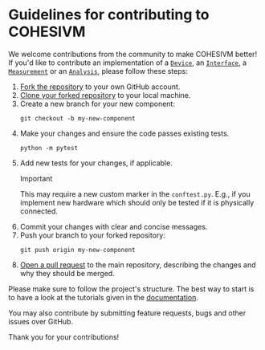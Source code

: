 # Guidelines for contributing to COHESIVM

We welcome contributions from the community to make COHESIVM better! If you'd like to contribute an implementation 
of a [``Device``](https://cohesivm.readthedocs.io/en/latest/reference/devices.html#cohesivm.devices.Device), 
an [``Interface``](https://cohesivm.readthedocs.io/en/latest/reference/interfaces.html#cohesivm.interfaces.Interface), 
a [``Measurement``](https://cohesivm.readthedocs.io/en/latest/reference/measurements.html#cohesivm.measurements.Measurement) 
or an [``Analysis``](https://cohesivm.readthedocs.io/en/latest/reference/analysis.html#cohesivm.analysis.Analysis), 
please follow these steps:

1. [Fork the repository](https://docs.github.com/en/pull-requests/collaborating-with-pull-requests/working-with-forks/fork-a-repo#forking-a-repository) to your own GitHub account.
2. [Clone your forked repository](https://docs.github.com/en/pull-requests/collaborating-with-pull-requests/working-with-forks/fork-a-repo#cloning-your-forked-repository) to your local machine.
3. Create a new branch for your new component: 
    ```console
    git checkout -b my-new-component
    ```
4. Make your changes and ensure the code passes existing tests.
    ```console
    python -m pytest
    ```
5. Add new tests for your changes, if applicable.
   > [!IMPORTANT]
   > 
   > This may require a new custom marker in the ``conftest.py``. E.g., if you implement new hardware which should only 
   > be tested if it is physically connected.
6. Commit your changes with clear and concise messages.
7. Push your branch to your forked repository:
    ```console
    git push origin my-new-component
    ```
8. [Open a pull request](https://docs.github.com/en/pull-requests/collaborating-with-pull-requests/proposing-changes-to-your-work-with-pull-requests/creating-a-pull-request-from-a-fork) to the main repository, describing the changes and why they should be merged.

Please make sure to follow the project's structure. The best way to start is to have a look at the tutorials given in 
the [documentation](https://cohesivm.readthedocs.io/en/latest/).

You may also contribute by submitting feature requests, bugs and other issues over GitHub.

Thank you for your contributions!